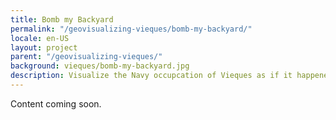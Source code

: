 ```yaml
---
title: Bomb my Backyard
permalink: "/geovisualizing-vieques/bomb-my-backyard/"
locale: en-US
layout: project
parent: "/geovisualizing-vieques/"
background: vieques/bomb-my-backyard.jpg
description: Visualize the Navy occupcation of Vieques as if it happened in your neighborhood
---
```


Content coming soon.